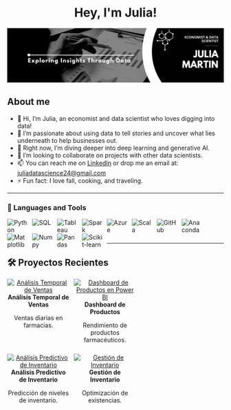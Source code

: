 <div align='center'>
<h1 align='center'>Hey, I'm Julia!
</div>
<img src=https://github.com/juliamartin0/juliamartin0/blob/43c66f0bf4c6c0569f7e962315240f1bb9ff357b/Banner%20Linkedin%20Creativo%20Acuarelas%20Sencillo%20Rosa%20y%20Morado.png>

## About me
  
- 👋 Hi, I’m Julia, an economist and data scientist who loves digging into data!
- 👀 I’m passionate about using data to tell stories and uncover what lies underneath to help businesses out.
- 🌱 Right now, I’m diving deeper into deep learning and generative AI.
- 💞️ I’m looking to collaborate on projects with other data scientists.
- 📫 You can reach me on [LinkedIn](https://www.linkedin.com/in/juliamarur) or drop me an email at: juliadatascience24@gmail.com
- ⚡ Fun fact: I love fall, cooking, and traveling.




<!---
juliamartin0/juliamartin0 is a ✨ special ✨ repository because its `README.md` (this file) appears on your GitHub profile.
You can click the Preview link to take a look at your changes.
--->

---

### 🧰 Languages and Tools

<img align="left" alt="Python" width="48px" style="padding-right:10px;" src="https://cdn.jsdelivr.net/gh/devicons/devicon@latest/icons/python/python-original-wordmark.svg" />
<img align="left" alt="SQL" width="48px" style="padding-right:10px;" src="https://cdn.jsdelivr.net/gh/devicons/devicon@latest/icons/azuresqldatabase/azuresqldatabase-original.svg" />
<img align="left" alt="Tableau" width="48px" style="padding-right:10px;" src="https://cdn.jsdelivr.net/gh/simple-icons/simple-icons/icons/tableau.svg" />
<img align="left" alt="Spark" width="48px" style="padding-right:10px;" src="https://cdn.jsdelivr.net/gh/devicons/devicon@latest/icons/apachespark/apachespark-original-wordmark.svg" />
<img align="left" alt="Azure" width="48px" style="padding-right:10px;" src="https://cdn.jsdelivr.net/gh/devicons/devicon@latest/icons/azure/azure-original-wordmark.svg" />
<img align="left" alt="Scala" width="48px" style="padding-right:10px;" src="https://cdn.jsdelivr.net/gh/devicons/devicon@latest/icons/scala/scala-original-wordmark.svg" />
<img align="left" alt="GitHub" width="48px" style="padding-right:10px;" src="https://cdn.jsdelivr.net/gh/devicons/devicon@latest/icons/github/github-original-wordmark.svg" />
<img align="left" alt="Anaconda" width="48px" style="padding-right:10px;" src="https://cdn.jsdelivr.net/gh/devicons/devicon@latest/icons/anaconda/anaconda-original-wordmark.svg" />
<img align="left" alt="Matplotlib" width="48px" style="padding-right:10px;" src="https://cdn.jsdelivr.net/gh/devicons/devicon@latest/icons/matplotlib/matplotlib-original-wordmark.svg" />
<img align="left" alt="Numpy" width="48px" style="padding-right:10px;" src="https://cdn.jsdelivr.net/gh/devicons/devicon@latest/icons/numpy/numpy-original-wordmark.svg" />
<img align="left" alt="Pandas" width="48px" style="padding-right:10px;" src="https://cdn.jsdelivr.net/gh/devicons/devicon@latest/icons/pandas/pandas-original-wordmark.svg" />
<img align="left" alt="Scikit-learn" width="48px" style="padding-right:10px;" src="https://cdn.jsdelivr.net/gh/devicons/devicon@latest/icons/scikitlearn/scikitlearn-original.svg" />
<br />

#

---

## 🛠 Proyectos Recientes

<style>
  .proyectos-container {
    display: grid;
    grid-template-columns: repeat(2, 1fr);
    gap: 10px; /* Espacio entre los proyectos */
    width: 300px; /* Ancho total del contenedor */
    height: 300px; /* Alto total del contenedor */
    overflow: hidden; /* Oculta el contenido que excede el contenedor */
    position: relative;
  }

  .proyecto {
    text-align: center;
  }

  .proyecto img {
    width: 100%; /* Imagen ocupa todo el ancho del contenedor */
    height: auto; /* Mantiene la relación de aspecto de la imagen */
  }
</style>

<div class="proyectos-container">
  <!-- Proyecto 1 -->
  <div class="proyecto">
    <a href="https://github.com/tu_usuario/tu_repositorio_proyecto1">
      <img src="https://via.placeholder.com/150x100.png?text=Análisis+de+Ventas" alt="Análisis Temporal de Ventas" />
    </a>
    <strong>Análisis Temporal de Ventas</strong>
    <p>Ventas diarias en farmacias.</p>
  </div>

  <!-- Proyecto 2 -->
  <div class="proyecto">
    <a href="https://github.com/tu_usuario/tu_repositorio_proyecto2">
      <img src="https://via.placeholder.com/150x100.png?text=Dashboard+Power+BI" alt="Dashboard de Productos en Power BI" />
    </a>
    <strong>Dashboard de Productos</strong>
    <p>Rendimiento de productos farmacéuticos.</p>
  </div>

  <!-- Proyecto 3 -->
  <div class="proyecto">
    <a href="https://github.com/tu_usuario/tu_repositorio_proyecto3">
      <img src="https://via.placeholder.com/150x100.png?text=Análisis+Predictivo" alt="Análisis Predictivo de Inventario" />
    </a>
    <strong>Análisis Predictivo de Inventario</strong>
    <p>Predicción de niveles de inventario.</p>
  </div>

  <!-- Proyecto 4 -->
  <div class="proyecto">
    <a href="https://github.com/tu_usuario/tu_repositorio_proyecto4">
      <img src="https://via.placeholder.com/150x100.png?text=Gestión+de+Inventario" alt="Gestión de Inventario" />
    </a>
    <strong>Gestión de Inventario</strong>
    <p>Optimización de existencias.</p>
  </div>
</div>
